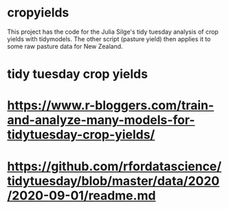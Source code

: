 # cropyields

This project has the code for the Julia Silge's tidy tuesday analysis of crop yields with tidymodels. 
The other script (pasture yield) then applies it to some raw pasture data for New Zealand.

# tidy tuesday crop yields
# https://www.r-bloggers.com/train-and-analyze-many-models-for-tidytuesday-crop-yields/
# https://github.com/rfordatascience/tidytuesday/blob/master/data/2020/2020-09-01/readme.md
